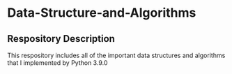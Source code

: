 # Data-Structure-and-Algorithms
## Respository Description
This respository includes all of the important data structures and algorithms that I implemented by Python 3.9.0
